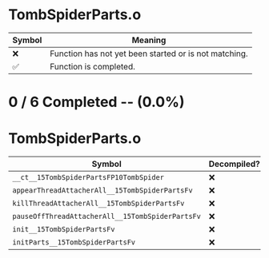 # TombSpiderParts.o
| Symbol | Meaning 
| ------------- | ------------- 
| :x: | Function has not yet been started or is not matching. 
| :white_check_mark: | Function is completed. 


# 0 / 6 Completed -- (0.0%)
# TombSpiderParts.o
| Symbol | Decompiled? |
| ------------- | ------------- |
| `__ct__15TombSpiderPartsFP10TombSpider` | :x: |
| `appearThreadAttacherAll__15TombSpiderPartsFv` | :x: |
| `killThreadAttacherAll__15TombSpiderPartsFv` | :x: |
| `pauseOffThreadAttacherAll__15TombSpiderPartsFv` | :x: |
| `init__15TombSpiderPartsFv` | :x: |
| `initParts__15TombSpiderPartsFv` | :x: |
